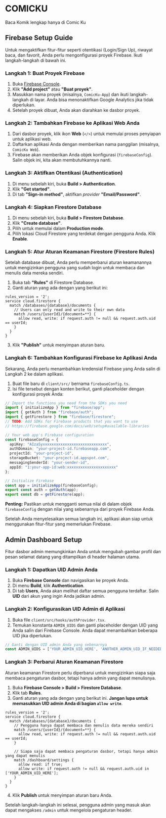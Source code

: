 # COMICKU

Baca Komik lengkap hanya di Comic Ku

## Firebase Setup Guide

Untuk mengaktifkan fitur-fitur seperti otentikasi (Login/Sign Up), riwayat baca, dan favorit, Anda perlu mengonfigurasi proyek Firebase. Ikuti langkah-langkah di bawah ini.

### Langkah 1: Buat Proyek Firebase

1.  Buka [Firebase Console](https://console.firebase.google.com/).
2.  Klik **"Add project"** atau **"Buat proyek"**.
3.  Masukkan nama proyek (misalnya, `ComicKu-App`) dan ikuti langkah-langkah di layar. Anda bisa menonaktifkan Google Analytics jika tidak diperlukan.
4.  Setelah proyek dibuat, Anda akan diarahkan ke dasbor proyek.

### Langkah 2: Tambahkan Firebase ke Aplikasi Web Anda

1.  Dari dasbor proyek, klik ikon **Web** (`</>`) untuk memulai proses penyiapan untuk aplikasi web.
2.  Daftarkan aplikasi Anda dengan memberikan nama panggilan (misalnya, `ComicKu Web`).
3.  Firebase akan memberikan Anda objek konfigurasi (`firebaseConfig`). Salin objek ini, kita akan membutuhkannya nanti.

### Langkah 3: Aktifkan Otentikasi (Authentication)

1.  Di menu sebelah kiri, buka **Build > Authentication**.
2.  Klik **"Get started"**.
3.  Di tab **"Sign-in method"**, aktifkan *provider* **"Email/Password"**.

### Langkah 4: Siapkan Firestore Database

1.  Di menu sebelah kiri, buka **Build > Firestore Database**.
2.  Klik **"Create database"**.
3.  Pilih untuk memulai dalam **Production mode**.
4.  Pilih lokasi Cloud Firestore yang terdekat dengan pengguna Anda. Klik **Enable**.

### Langkah 5: Atur Aturan Keamanan Firestore (Firestore Rules)

Setelah database dibuat, Anda perlu memperbarui aturan keamanannya untuk mengizinkan pengguna yang sudah login untuk membaca dan menulis data mereka sendiri.

1.  Buka tab **"Rules"** di Firestore Database.
2.  Ganti aturan yang ada dengan yang berikut ini:

```
rules_version = '2';
service cloud.firestore {
  match /databases/{database}/documents {
    // Users can only read and write to their own data
    match /users/{userId}/{document=**} {
      allow read, write: if request.auth != null && request.auth.uid == userId;
    }
  }
}
```

3.  Klik **"Publish"** untuk menyimpan aturan baru.

### Langkah 6: Tambahkan Konfigurasi Firebase ke Aplikasi Anda

Sekarang, Anda perlu menambahkan kredensial Firebase yang Anda salin di Langkah 2 ke dalam aplikasi.

1.  Buat file baru di `client/src/` bernama `firebaseConfig.ts`.
2.  Isi file tersebut dengan konten berikut, ganti placeholder dengan konfigurasi proyek Anda:

```typescript
// Import the functions you need from the SDKs you need
import { initializeApp } from "firebase/app";
import { getAuth } from "firebase/auth";
import { getFirestore } from "firebase/firestore";
// TODO: Add SDKs for Firebase products that you want to use
// https://firebase.google.com/docs/web/setup#available-libraries

// Your web app's Firebase configuration
const firebaseConfig = {
  apiKey: "AIzaSyxxxxxxxxxxxxxxxxxxxxxxxxxxxxx",
  authDomain: "your-project-id.firebaseapp.com",
  projectId: "your-project-id",
  storageBucket: "your-project-id.appspot.com",
  messagingSenderId: "your-sender-id",
  appId: "1:your-app-id:web:xxxxxxxxxxxxxxxxxxxxxx"
};

// Initialize Firebase
const app = initializeApp(firebaseConfig);
export const auth = getAuth(app);
export const db = getFirestore(app);
```

**Penting:** Pastikan untuk mengganti semua nilai di dalam objek `firebaseConfig` dengan nilai yang sebenarnya dari proyek Firebase Anda.

Setelah Anda menyelesaikan semua langkah ini, aplikasi akan siap untuk menggunakan fitur-fitur yang memerlukan Firebase.

## Admin Dashboard Setup

Fitur dasbor admin memungkinkan Anda untuk mengubah gambar profil dan pesan selamat datang yang ditampilkan di header halaman utama.

### Langkah 1: Dapatkan UID Admin Anda

1.  Buka **Firebase Console** dan navigasikan ke proyek Anda.
2.  Di menu **Build**, klik **Authentication**.
3.  Di tab **Users**, Anda akan melihat daftar semua pengguna terdaftar. Salin **UID** dari akun yang ingin Anda jadikan admin.

### Langkah 2: Konfigurasikan UID Admin di Aplikasi

1.  Buka file `client/src/hooks/authProvider.tsx`.
2.  Temukan konstanta `ADMIN_UIDS` dan ganti placeholder dengan UID yang Anda salin dari Firebase Console. Anda dapat menambahkan beberapa UID jika diperlukan.

```typescript
// Ganti dengan UID admin Anda yang sebenarnya
const ADMIN_UIDS = ['YOUR_ADMIN_UID_HERE', 'ANOTHER_ADMIN_UID_IF_NEEDED'];
```

### Langkah 3: Perbarui Aturan Keamanan Firestore

Aturan keamanan Firestore perlu diperbarui untuk mengizinkan siapa saja membaca pengaturan dasbor, tetapi hanya admin yang dapat menulisnya.

1.  Buka **Firebase Console > Build > Firestore Database**.
2.  Klik tab **Rules**.
3.  Ganti aturan yang ada dengan yang berikut ini. **Jangan lupa untuk memasukkan UID admin Anda di bagian `allow write`**.

```
rules_version = '2';
service cloud.firestore {
  match /databases/{database}/documents {
    // Pengguna hanya dapat membaca dan menulis data mereka sendiri
    match /users/{userId}/{document=**} {
      allow read, write: if request.auth != null && request.auth.uid == userId;
    }

    // Siapa saja dapat membaca pengaturan dasbor, tetapi hanya admin yang dapat menulis
    match /dashboard/settings {
      allow read: if true;
      allow write: if request.auth != null && request.auth.uid in ['YOUR_ADMIN_UID_HERE'];
    }
  }
}
```

4.  Klik **Publish** untuk menyimpan aturan baru Anda.

Setelah langkah-langkah ini selesai, pengguna admin yang masuk akan dapat mengakses `/admin` untuk mengelola pengaturan header.
